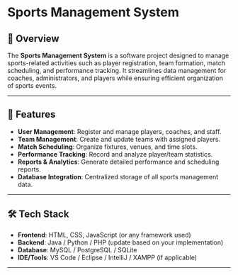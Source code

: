 # Sports Management System

## 📌 Overview
The **Sports Management System** is a software project designed to manage sports-related activities such as player registration, team formation, match scheduling, and performance tracking. It streamlines data management for coaches, administrators, and players while ensuring efficient organization of sports events.

---

## 🚀 Features
- **User Management**: Register and manage players, coaches, and staff.
- **Team Management**: Create and update teams with assigned players.
- **Match Scheduling**: Organize fixtures, venues, and time slots.
- **Performance Tracking**: Record and analyze player/team statistics.
- **Reports & Analytics**: Generate detailed performance and scheduling reports.
- **Database Integration**: Centralized storage of all sports management data.

---

## 🛠️ Tech Stack
- **Frontend**: HTML, CSS, JavaScript (or any framework used)
- **Backend**: Java / Python / PHP (update based on your implementation)
- **Database**: MySQL / PostgreSQL / SQLite
- **IDE/Tools**: VS Code / Eclipse / IntelliJ / XAMPP (if applicable)

---


